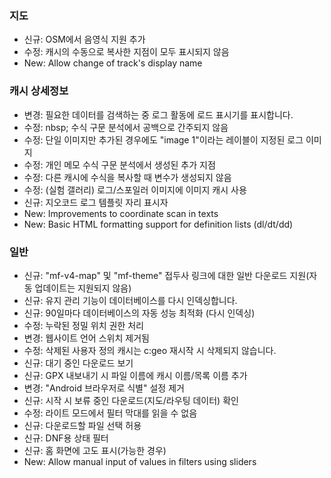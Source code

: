 
### 지도
- 신규: OSM에서 음영식 지원 추가
- 수정: 캐시의 수동으로 복사한 지점이 모두 표시되지 않음
- New: Allow change of track's display name

### 캐시 상세정보
- 변경: 필요한 데이터를 검색하는 중 로그 활동에 로드 표시기를 표시합니다.
- 수정: nbsp; 수식 구문 분석에서 공백으로 간주되지 않음
- 수정: 단일 이미지만 추가된 경우에도 "image 1"이라는 레이블이 지정된 로그 이미지
- 수정: 개인 메모 수식 구문 분석에서 생성된 추가 지점
- 수정: 다른 캐시에 수식을 복사할 때 변수가 생성되지 않음
- 수정: (실험 갤러리) 로그/스포일러 이미지에 이미지 캐시 사용
- 신규: 지오코드 로그 템플릿 자리 표시자
- New: Improvements to coordinate scan in texts
- New: Basic HTML formatting support for definition lists (dl/dt/dd)

### 일반
- 신규: "mf-v4-map" 및 "mf-theme" 접두사 링크에 대한 일반 다운로드 지원(자동 업데이트는 지원되지 않음)
- 신규: 유지 관리 기능이 데이터베이스를 다시 인덱싱합니다.
- 신규: 90일마다 데이터베이스의 자동 성능 최적화 (다시 인덱싱)
- 수정: 누락된 정밀 위치 권한 처리
- 변경: 웹사이트 언어 스위치 제거됨
- 수정: 삭제된 사용자 정의 캐시는 c:geo 재시작 시 삭제되지 않습니다.
- 신규: 대기 중인 다운로드 보기
- 신규: GPX 내보내기 시 파일 이름에 캐시 이름/목록 이름 추가
- 변경: "Android 브라우저로 식별" 설정 제거
- 신규: 시작 시 보류 중인 다운로드(지도/라우팅 데이터) 확인
- 수정: 라이트 모드에서 필터 막대를 읽을 수 없음
- 신규: 다운로드할 파일 선택 허용
- 신규: DNF용 상태 필터
- 신규: 홈 화면에 고도 표시(가능한 경우)
- New: Allow manual input of values in filters using sliders
